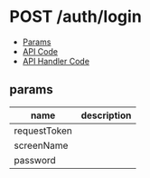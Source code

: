 # POST /auth/login


- [Params](#params)
- [API Code](/src/endpoints/auth/login.js)
- [API Handler Code](/src/handlers/web/auth/login.js)

## params


name|description
---|---
requestToken|
screenName|
password|
